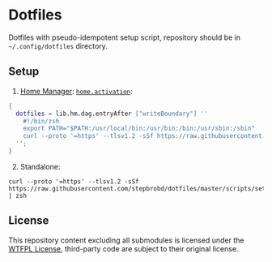 # Dotfiles

Dotfiles with pseudo-idempotent setup script, repository should be in `~/.config/dotfiles` directory.

## Setup

1. [Home Manager](https://github.com/nix-community/home-manager): [`home.activation`](https://rycee.gitlab.io/home-manager/options.html#opt-home.activation):

```nix
{
  dotfiles = lib.hm.dag.entryAfter ["writeBoundary"] ''
    #!/bin/zsh
    export PATH="$PATH:/usr/local/bin:/usr/bin:/bin:/usr/sbin:/sbin"
    curl --proto '=https' --tlsv1.2 -sSf https://raw.githubusercontent.com/stepbrobd/dotfiles/master/scripts/setup.sh | zsh >/dev/null 2>&1
  '';
}
```

2. Standalone:

```shell
curl --proto '=https' --tlsv1.2 -sSf https://raw.githubusercontent.com/stepbrobd/dotfiles/master/scripts/setup.sh | zsh
```

## License

This repository content excluding all submodules is licensed under the [WTFPL License](LICENSE.md), third-party code are subject to their original license.
